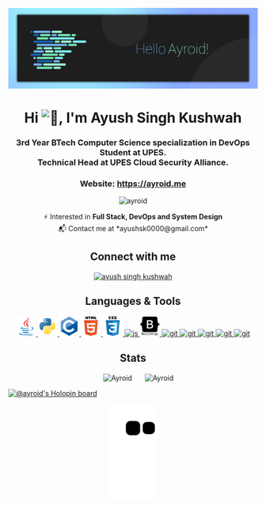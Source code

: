 [![MasterHead](https://github.com/Ayroid/Ayroid/blob/main/20221019_014220.jpg)](https://Ayroid.io)

<h1 align="center">Hi <img src="https://raw.githubusercontent.com/nixin72/nixin72/master/wave.gif" alt="👋" height="45" width="45"/>, I'm Ayush Singh Kushwah</h1>
<h3 align="center">3rd Year BTech Computer Science specialization in DevOps Student at UPES.<br>Technical Head at UPES Cloud Security Alliance.</h3>
<h3 align="center">Website: <a href="https://ayroid.me/">https://ayroid.me</a></h3>

<p align="center"> <img src="https://komarev.com/ghpvc/?username=ayroid&label=Profile%20views&color=0e75b6&style=flat" alt="ayroid" /> </p>

<p align="center">
⚡ Interested in <b>Full Stack, DevOps and System Design</b><br>
📬 Contact me at *ayushsk0000@gmail.com*<br>
</p>
<h2 align="center">Connect with me</h2>

<p align="center">
  
<a href="https://www.linkedin.com/in/ayush-singh-kushwah-0a42aa221/" target="_blank">
<img align="center" src="https://raw.githubusercontent.com/rahuldkjain/github-profile-readme-generator/master/src/images/icons/Social/linked-in-alt.svg" alt="ayush singh kushwah" height="30" width="40"/>
</a>

</p>

<h2 align="center">Languages & Tools</h2>

<p align="center" display="flex">

<a href="https://www.java.com" target="_blank" rel="noreferrer">
  <img src="https://raw.githubusercontent.com/devicons/devicon/master/icons/java/java-original.svg" alt="java" width="40" height="40"/>
</a>
  
<a href="https://www.python.org" target="_blank" rel="noreferrer">
  <img src="https://raw.githubusercontent.com/devicons/devicon/master/icons/python/python-original.svg" alt="python" width="40" height="40"/>
</a>
  
<a href="https://www.cprogramming.com/" target="_blank" rel="noreferrer">
  <img src="https://raw.githubusercontent.com/devicons/devicon/master/icons/c/c-original.svg" alt="c" width="40" height="40"/>
</a>
  
<a href="https://www.w3.org/html/" target="_blank" rel="noreferrer">
  <img src="https://raw.githubusercontent.com/devicons/devicon/master/icons/html5/html5-original-wordmark.svg" alt="html5" width="40" height="40"/>
</a>
  
<a href="https://www.w3schools.com/css/" target="_blank" rel="noreferrer">
  <img src="https://raw.githubusercontent.com/devicons/devicon/master/icons/css3/css3-original-wordmark.svg" alt="css3" width="40" height="40"/>
</a>
  
<a href="https://www.w3schools.com/js/" target="_blank" rel="noreferrer">
  <img src="https://upload.wikimedia.org/wikipedia/commons/thumb/6/6a/JavaScript-logo.png/240px-JavaScript-logo.png" alt="js" width="40" height="40"/>
</a>
  
<a href="https://getbootstrap.com" target="_blank" rel="noreferrer">
  <img src="https://raw.githubusercontent.com/devicons/devicon/master/icons/bootstrap/bootstrap-plain-wordmark.svg" alt="bootstrap" width="40" height="40"/>
</a>

<a href="https://nodejs.org/en" target="_blank" rel="noreferrer">
  <img src="https://static-00.iconduck.com/assets.00/node-js-icon-227x256-913nazt0.png" alt="git" width="40" height="40"/>
</a> 

<a href="https://git-scm.com/" target="_blank" rel="noreferrer">
  <img src="https://www.vectorlogo.zone/logos/git-scm/git-scm-icon.svg" alt="git" width="40" height="40"/>
</a>
  
<a href="https://ubuntu.com/" target="_blank" rel="noreferrer">
  <img src="https://www.vectorlogo.zone/logos/ubuntu/ubuntu-icon.svg" alt="git" width="40" height="40"/>
</a> 

<a href="https://www.docker.com/" target="_blank" rel="noreferrer">
  <img src="https://seeklogo.com/images/D/docker-logo-CF97D0124B-seeklogo.com.png" alt="git" width="60" height="40"/>
</a> 

<a href="https://www.mongodb.com/" target="_blank" rel="noreferrer">
  <img src="https://cdn.icon-icons.com/icons2/2415/PNG/512/mongodb_original_logo_icon_146424.png" alt="git" width="40" height="40"/>
</a> 

</p>

<h2 align="center">Stats</h2>

<p align="center"> &ensp; &ensp; <img align="center" src="https://github-readme-stats.vercel.app/api/top-langs?username=Ayroid&show_icons=true&locale=en&layout=compact&theme=midnight-purple" alt="Ayroid" width="357"/> &ensp; &ensp; <img align="center" src="https://github-readme-streak-stats.herokuapp.com/?user=ayroid&layout=compact&theme=midnight-purple" alt="Ayroid" width="425"/></p>

[![@ayroid's Holopin board](https://holopin.io/api/user/board?user=ayroid)](https://holopin.io/@ayroid)

<p align="center">
  <img src="https://github.com/ayroid/ayroid/raw/output/github-contribution-grid-snake.svg"
alt="snake"></center>
</p>
